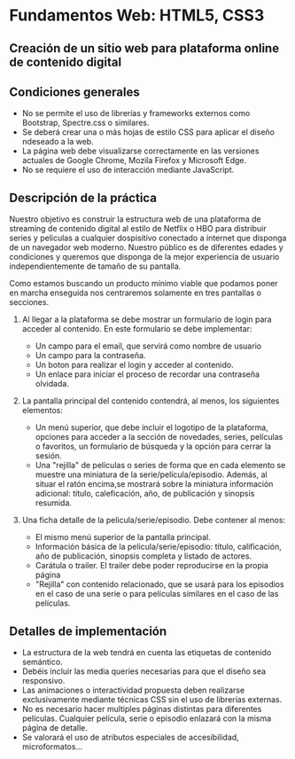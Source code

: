 # **Fundamentos Web: HTML5, CSS3**

## **Creación de un sitio web para plataforma online de contenido digital**

## **Condiciones generales**

* No se permite el uso de librerías y frameworks externos como Bootstrap, Spectre.css o similares.
* Se deberá crear una o más hojas de estilo CSS para aplicar el diseño ndeseado a la web.
* La página web debe visualizarse correctamente en las versiones actuales de Google Chrome, Mozila Firefox y Microsoft Edge.
* No se requiere el uso de interacción mediante JavaScript.

## **Descripción de la práctica**

Nuestro objetivo es construir la estructura web de una plataforma de streaming de contenido digital al estilo de Netflix o HBO para distribuir series y peliculas a cualquier dospisitivo conectado a internet que disponga de un navegador web moderno. Nuestro público es de diferentes edades y condiciones y queremos que disponga de la mejor experiencia de usuario independientemente de tamaño de su pantalla.

Como estamos buscando un producto mínimo viable que podamos poner en marcha enseguida nos centraremos solamente en tres pantallas o secciones.

1. Al llegar a la plataforma se debe mostrar un formulario de login para acceder al contenido. En este formulario se debe implementar:

    * Un campo para el email, que servirá como nombre de usuario
    * Un campo para la contraseña.
    * Un boton para realizar el login y acceder al contenido.
    * Un enlace para iniciar el proceso de recordar una contraseña olvidada.

2. La pantalla principal del contenido contendrá, al menos, los siguientes elementos:
    * Un menú superior, que debe incluir el logotipo de la plataforma, opciones para acceder a la sección de novedades, series, películas o favoritos, un formulario de búsqueda y la opción para cerrar la sesión.
    * Una "rejilla" de películas o series de forma que en cada elemento se muestre una miniatura de la serie/película/episodio. Además, al situar el ratón encima,se mostrará sobre la miniatura información adicional: título, caleficación, año, de publicación y sinopsis resumida.
3. Una ficha detalle de la pelicula/serie/episodio. Debe contener al menos:
    * El mismo menú superior de la pantalla principal.
    * Información básica de la pelicula/serie/episodio: título, calificación, año de publicación, sinopsis completa y listado de actores.
    * Carátula o trailer. El trailer debe poder reproducirse en la propia página
    * "Rejilla" con contenido relacionado, que se usará para los episodios en el caso de una serie o para películas similares en el caso de las películas.

## **Detalles de implementación**

* La estructura de la web tendrá en cuenta las etiquetas de contenido semántico.
* Debéis incluir las media queries necesarias para que el diseño sea responsivo.
* Las animaciones o interactividad propuesta deben realizarse exclusivamente mediante técnicas CSS sin el uso de librerías externas.
* No es necesario hacer multiples páginas distintas para diferentes películas. Cualquier película, serie o episodio enlazará con la misma página de detalle.
* Se valorará el uso de atributos especiales de accesibilidad, microformatos...
